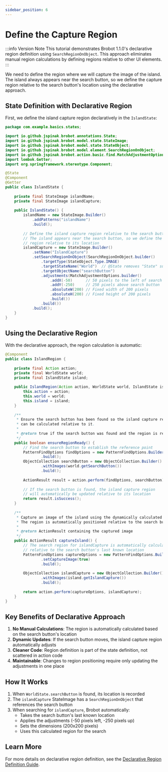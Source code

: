 ```yaml
---
sidebar_position: 6
---
```


# Define the Capture Region

:::info Version Note
This tutorial demonstrates Brobot 1.1.0's declarative region definition using `SearchRegionOnObject`. This approach eliminates manual region calculations by defining regions relative to other UI elements.
:::

We need to define the region where we will capture the image of the island. 
The island always appears near the search button, so we define the capture region
relative to the search button's location using the declarative approach.

## State Definition with Declarative Region

First, we define the island capture region declaratively in the `IslandState`:

```java
package com.example.basics.states;

import io.github.jspinak.brobot.annotations.State;
import io.github.jspinak.brobot.model.state.StateImage;
import io.github.jspinak.brobot.model.state.StateObject;
import io.github.jspinak.brobot.model.element.SearchRegionOnObject;
import io.github.jspinak.brobot.action.basic.find.MatchAdjustmentOptions;
import lombok.Getter;
import org.springframework.stereotype.Component;

@State
@Component
@Getter
public class IslandState {
    
    private final StateImage islandName;
    private final StateImage islandCapture;
    
    public IslandState() {
        islandName = new StateImage.Builder()
            .addPatterns("islandName")
            .build();
            
        // Define the island capture region relative to the search button
        // The island appears near the search button, so we define the capture
        // region relative to its location
        islandCapture = new StateImage.Builder()
            .setName("IslandCapture")
            .setSearchRegionOnObject(SearchRegionOnObject.builder()
                .targetType(StateObject.Type.IMAGE)
                .targetStateName("World")  // @State removes "State" suffix from class name
                .targetObjectName("searchButton")
                .adjustments(MatchAdjustmentOptions.builder()
                    .addX(-50)      // 50 pixels to the left of search button
                    .addY(-250)     // 250 pixels above search button
                    .absoluteW(200) // Fixed width of 200 pixels
                    .absoluteH(200) // Fixed height of 200 pixels
                    .build())
                .build())
            .build();
    }
}
```

## Using the Declarative Region

With the declarative approach, the region calculation is automatic:

```java
@Component
public class IslandRegion {
    
    private final Action action;
    private final WorldState world;
    private final IslandState island;
    
    public IslandRegion(Action action, WorldState world, IslandState island) {
        this.action = action;
        this.world = world;
        this.island = island;
    }
    
    /**
     * Ensure the search button has been found so the island capture region
     * can be calculated relative to it.
     * 
     * @return true if the search button was found and the region is ready
     */
    public boolean ensureRegionReady() {
        // Find the search button to establish the reference point
        PatternFindOptions findOptions = new PatternFindOptions.Builder()
                .build();
        ObjectCollection searchButton = new ObjectCollection.Builder()
                .withImages(world.getSearchButton())
                .build();
        
        ActionResult result = action.perform(findOptions, searchButton);
        
        // If the search button is found, the island capture region
        // will automatically be updated relative to its location
        return result.isSuccess();
    }
    
    /**
     * Capture an image of the island using the dynamically calculated region.
     * The region is automatically positioned relative to the search button.
     * 
     * @return ActionResult containing the captured image
     */
    public ActionResult captureIsland() {
        // The search region for islandCapture is automatically calculated
        // relative to the search button's last known location
        PatternFindOptions captureOptions = new PatternFindOptions.Builder()
                .setCaptureImage(true)
                .build();
        
        ObjectCollection islandCapture = new ObjectCollection.Builder()
                .withImages(island.getIslandCapture())
                .build();
        
        return action.perform(captureOptions, islandCapture);
    }
}
```

## Key Benefits of Declarative Approach

1. **No Manual Calculations**: The region is automatically calculated based on the search button's location
2. **Dynamic Updates**: If the search button moves, the island capture region automatically adjusts
3. **Cleaner Code**: Region definition is part of the state definition, not scattered in action code
4. **Maintainable**: Changes to region positioning require only updating the adjustments in one place

## How It Works

1. When `WorldState.searchButton` is found, its location is recorded
2. The `islandCapture` StateImage has a `SearchRegionOnObject` that references the search button
3. When searching for `islandCapture`, Brobot automatically:
   - Takes the search button's last known location
   - Applies the adjustments (-50 pixels left, -250 pixels up)
   - Sets the dimensions (200x200 pixels)
   - Uses this calculated region for the search

## Learn More

For more details on declarative region definition, see the [Declarative Region Definition Guide](/docs/core-library/guides/declarative-region-definition).
